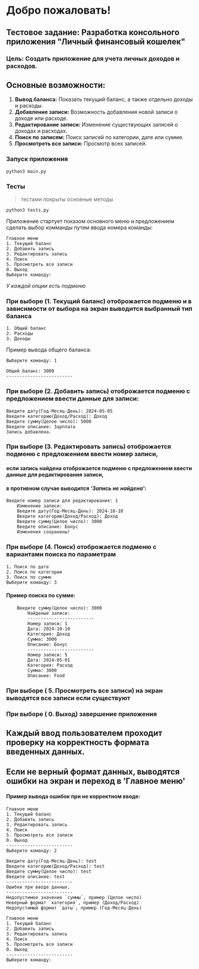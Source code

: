 # **Добро пожаловать!**

## Тестовое задание: Разработка консольного приложения "Личный финансовый кошелек"

### Цель: Создать приложение для учета личных доходов и расходов.

## Основные возможности:
1. **Вывод баланса:** Показать текущий баланс, а также отдельно доходы и расходы.
2. **Добавление записи:** Возможность добавления новой записи о доходе или расходе.
3. **Редактирование записи:** Изменение существующих записей о доходах и расходах.
4. **Поиск по записям:** Поиск записей по категории, дате или сумме.
5. **Просмотреть все записи:** Просмотр всех записей.


### Запуск приложения 

    python3 main.py

### Тесты
> тестами покрыты основные методы 

    python3 tests.py

Приложение стартует показом основного меню и предложением сделать выбор комманды путем ввода номера команды:

    Главное меню
    1. Текущий баланс
    2. Добавить запись
    3. Редактировать запись
    4. Поиск
    5. Просмотреть все записи
    0. Выход
    Выберите команду: 

*У каждой опции есть подменю*

### При выборе (1. Текущий баланс) отоброжается подменю и в зависимости от выбора на экран выводится выбранный тип баланса

    1. Общий баланс
    2. Расходы
    3. Доходы

Пример вывода общего баланса:

    Выберите команду: 1

    Общий баланс: 3000
    -------------------------

### При выборе (2. Добавить запись) отоброжается подменю с предложением ввести данные для записи:

    Введите дату(Год-Месяц-День): 2024-05-05
    Введите категорию(Доход/Расход): Доход
    Введите сумму(Целое число): 5000
    Введите описание: Зарплата
    Запись добавлена.

### При выборе (3. Редактировать запись) отоброжается подменю с предложением ввести номер записи,
#### если запись найдена отоброжается подменю с предложением ввести данные для редактирования записи,
#### в противном случае выводится *'Запись не найдена'*:

    Введите номер записи для редактирования: 1
        Изменение записи: 
        Введите дату(Год-Месяц-День): 2024-10-10
        Введите категорию(Доход/Расход): Доход
        Введите сумму(Целое число): 3000
        Введите описание: Бонус
        Изменения сохранены!

### При выборе (4. Поиск) отоброжается подменю c вариантами поиска по параметрам
    
    1. Поиск по дате
    2. Поиск по категории
    3. Поиск по сумме
    Выберите команду: 3

#### Пример поиска по сумме:

        Введите сумму(Целое число): 3000
            Найденые записи:
            -------------------------
            Номер записи: 1
            Дата: 2024-10-10
            Категория: Доход
            Сумма: 3000
            Описание: Бонус
            -------------------------
            Номер записи: 5
            Дата: 2024-05-01
            Категория: Расход
            Сумма: 3000
            Описание: Food

### При выборе ( 5. Просмотреть все записи) на экран выводятся все записи если существуют

### При выборе ( 0. Выход) завершение приложения

## Каждый ввод пользователем проходит проверку на корректность формата введенных данных.
## Если не верный формат данных, выводятся ошибки на экран и переход в 'Главное меню'
#### Пример вывода ошибок при не корректном вводе:

    Главное меню
    1. Текущий баланс
    2. Добавить запись
    3. Редактировать запись
    4. Поиск
    5. Просмотреть все записи
    0. Выход
    -------------------------
    Выберите команду: 2

    Введите дату(Год-Месяц-День): test
    Введите категорию(Доход/Расход): test
    Введите сумму(Целое число): test
    Введите описание: test
    -------------------------
    Ошибки при вводе данных.
    -------------------------
    Недопустимое значение `суммы`, пример (Целое число)
    Неверный формат `категория`, пример (Доход/Расход)
    Недопустимый формат `даты`, пример (Год-Месяц-День)

    Главное меню
    1. Текущий баланс
    2. Добавить запись
    3. Редактировать запись
    4. Поиск
    5. Просмотреть все записи
    0. Выход
    -------------------------
    Выберите команду: 

